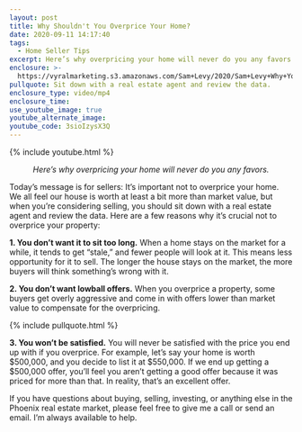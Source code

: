 ```yaml
---
layout: post
title: Why Shouldn't You Overprice Your Home?
date: 2020-09-11 14:17:40
tags:
  - Home Seller Tips
excerpt: Here’s why overpricing your home will never do you any favors.
enclosure: >-
  https://vyralmarketing.s3.amazonaws.com/Sam+Levy/2020/Sam+Levy+Why+You+Shouldn't+Overprice+Your+Home+3.mp4
pullquote: Sit down with a real estate agent and review the data.
enclosure_type: video/mp4
enclosure_time:
use_youtube_image: true
youtube_alternate_image:
youtube_code: 3sioIzysX3Q
---
```


{% include youtube.html %}

<p style="text-align: center;"><em>Here’s why overpricing your home will never do you any favors.</em></p>

Today’s message is for sellers: It’s important not to overprice your home. We all feel our house is worth at least a bit more than market value, but when you’re considering selling, you should sit down with a real estate agent and review the data. Here are a few reasons why it’s crucial not to overprice your property:

**1\. You don’t want it to sit too long.** When a home stays on the market for a while, it tends to get “stale,” and fewer people will look at it. This means less opportunity for it to sell. The longer the house stays on the market, the more buyers will think something’s wrong with it.

**2\. You don’t want lowball offers.** When you overprice a property, some buyers get overly aggressive and come in with offers lower than market value to compensate for the overpricing.

{% include pullquote.html %}

**3\. You won’t be satisfied.** You will never be satisfied with the price you end up with if you overprice. For example, let’s say your home is worth $500,000, and you decide to list it at $550,000. If we end up getting a $500,000 offer, you’ll feel you aren’t getting a good offer because it was priced for more than that. In reality, that’s an excellent offer.&nbsp;

If you have questions about buying, selling, investing, or anything else in the Phoenix real estate market, please feel free to give me a call or send an email. I’m always available to help.